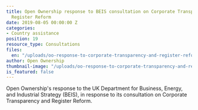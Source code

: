 ```yaml
---
title: Open Ownership response to BEIS consultation on Corporate Transparency and
  Register Reform
date: 2019-08-05 00:00:00 Z
categories:
- Country assistance
position: 19
resource_type: Consultations
files:
  en: "/uploads/oo-response-to-corporate-transparency-and-register-reform-consultation.pdf"
author: Open Ownership
thumbnail-image: "/uploads/oo-response-to-corporate-transparency-and-register-reform-consultation.jpg"
is_featured: false
---
```


Open Ownership's response to the UK Department for Business, Energy, and Industrial
Strategy (BEIS), in response to its consultation on Corporate Transparency and Register Reform.
